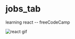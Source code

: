 # jobs_tab
learning react -- freeCodeCamp

<img src="https://media0.giphy.com/media/hUL5gdlvDgtRbOElZS/giphy.gif?cid=6c09b9524q84zwm5ts8627juw4o7e8o6i7zxs8k84kbwrmp9&rid=giphy.gif&ct=s" alt="react gif" />
